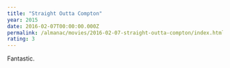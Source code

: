 ```yaml
---
title: "Straight Outta Compton"
year: 2015
date: 2016-02-07T00:00:00.000Z
permalink: /almanac/movies/2016-02-07-straight-outta-compton/index.html
rating: 3
---
```


Fantastic.
